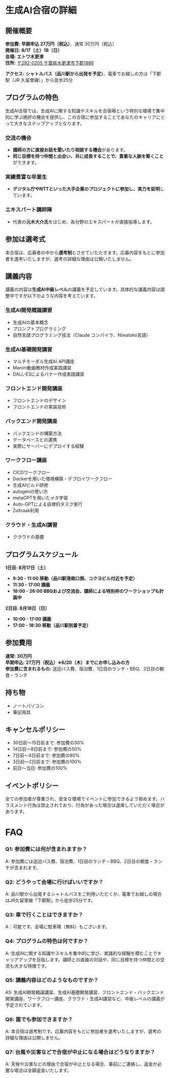 # 生成AI合宿の詳細

## 開催概要

**参加費:** **早期申込 27万円（税込）**、通常 30万円（税込）  
**開催日:** **8/17（土）18（日）**  
**会場:** **エトワ木更津**  
**住所:** [〒292-0205 千葉県木更津市下郡1886](https://www.google.com/maps?q=35.354065809707954,140.03845944050343)

**アクセス:** **シャトルバス（品川駅から出発を予定）**、電車でお越しの方は「下郡駅（JR 久留里線）」から徒歩25分  

## プログラムの特色

生成AI合宿では、生成AIに関する知識やスキルを合宿場という特別な環境で集中的に学ぶ絶好の機会を提供し、この合宿に参加することであなたのキャリアにとって大きなステップアップとなります。

### 交流の機会
- **講師の方に直接お話を聞いたり相談する機会**があります。
- **同じ目標を持つ仲間と出会い、共に成長することで、貴重な人脈を築くこと**ができます。

### 実績豊富な卒業生
- **デジタル庁やNTTといった大手企業のプロジェクトに参加し、実力を証明**しています。

### エキスパート講師陣
- 代表の**元木大介氏**をはじめ、各分野のエキスパートが直接指導します。

## 参加は選考式
本合宿は、応募者の中から**選考制**とさせていただきます。応募内容をもとに参加者を選考いたしますが、選考の詳細な理由は公開いたしません。

## 講義内容

講義の内容は**生成AI中級レベル**の講義を予定しています。具体的な講義内容は調整中ですが以下のような内容を考えています。

### 生成AI開発概論講習
- 生成AIの基本概念
- プロンプトプログラミング
- 自然言語プログラミング技法（Claude コンパイラ、Niwatoko言語）

### 生成AI基礎開発講習
- マルチモーダル生成AI API講座
- Manim動画教材作成実践講習
- DALL-E3によるバナー作成実践講習

### フロントエンド開発講座
- フロントエンドのデザイン
- フロントエンドの実装技術

### バックエンド開発講座
- バックエンドの構築方法
- データベースとの連携
- 実際にサーバーにデプロイする経験

### ワークフロー講座
- CICDワークフロー
- Dockerを用いた環境構築・デプロイワークフロー
- 生成AIビルド研修
- autogenの使い方
- metaGPTを用いたメタ学習
- Auto-GPTによる自律的タスク実行
- Zoltraak利用

### クラウド・生成AI講習
- クラウドの基礎

## プログラムスケジュール

**1日目: 8月17日（土）**
- **9:30 - 11:00 移動（品川駅港南口側、コクヨビル付近を予定）**
- **11:30 - 17:00 講義**
- **18:00 - 26:00 BBQおよび交流会、講師による特別枠のワークショップも計画中**

**2日目: 8月18日（日）**
- **10:00 - 17:00 講義**
- **17:00 - 18:30 移動（品川駅到着予定）**

## 参加費用

**通常:** **30万円**  
**早期申込:** **27万円（税込）※6/20（木）までにお申し込みの方**  
**参加費に含まれるもの:** 送迎バス費、宿泊費、1日目のランチ・BBQ、2日目の朝食・ランチ  

## 持ち物
- ノートパソコン
- 筆記用具

## キャンセルポリシー
- 30日前〜15日前まで: 参加費の30%
- 14日前〜8日前まで: 参加費の50%
- 7日前〜4日前まで: 参加費の80%
- 3日前〜2日前まで: 参加費の100%
- 前日〜当日: 参加費の100%

## イベントポリシー
全ての参加者が尊重され、安全な環境でイベントに参加できるよう努めます。ハラスメント行為は禁止されており、行為があった場合は退席していただく場合があります。

# FAQ

### Q1: 参加費には何が含まれますか？
A: 参加費には送迎バス費、宿泊費、1日目のランチ・BBQ、2日目の朝食・ランチが含まれます。

### Q2: どうやって会場に行けばいいですか？
A: 品川駅から出発するシャトルバスをご利用いただくか、電車でお越しの場合はJR久留里線「下郡駅」から徒歩25分です。

### Q3: 車で行くことはできますか？
A：可能です。会場に駐車場（無料）もございます。

### Q4: プログラムの特色は何ですか？
A: 生成AIに関する知識やスキルを集中的に学び、実践的な経験を積むことでキャリアアップを目指します。講師との直接の対話や、同じ目標を持つ仲間との交流も大きな特徴です。

### Q5: 講義内容はどのようなものですか？
A5: 生成AI開発概論講習、生成AI基礎開発講習、フロントエンド・バックエンド開発講座、ワークフロー講座、クラウド・生成AI講習など、中級レベルの講義が予定されています。

### Q6: 誰でも参加できますか？
A: 本合宿は選考制です。応募内容をもとに参加者を選考いたしますが、選考の詳細な理由は公開しません。

### Q7: 台風や災害などで合宿が中止になる場合はどうなりますか？
A: 天候や災害などの理由で合宿が中止となる場合、事前にご連絡し、返金が必要な場合は全額返金いたします。


